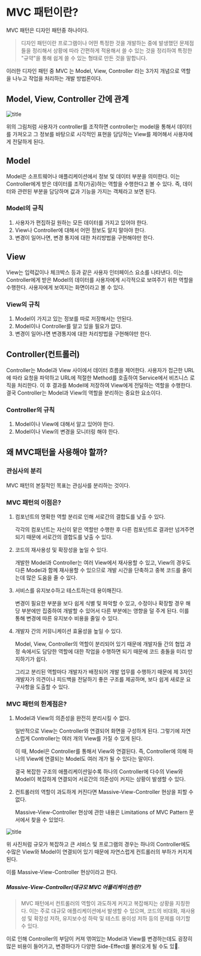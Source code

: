 # MVC 패턴이란?

MVC 패턴은 디자인 패턴중 하나이다.

>디자인 패턴이란 프로그램이나 어떤 특정한 것을 개발하는 중에 발생했던 문제점들을 정리해서 상황에 따라 간편하게 적용해서 쓸 수 있는 것을 정리하여 특정한 "규약"을 통해 쉽게 쓸 수 있는 형태로 만든 것을 말합니다. 

이러한 디자인 패턴 중 MVC 는 Model, View, Controller 라는 3가지 개념으로 역할을 나누고 작업을 처리하는 개발 방법론이다.

## Model, View, Controller 간에 관계

![title](https://velog.velcdn.com/images/langoustine/post/7c433d37-6e00-4444-8ad4-d37e06d8cf27/image.png)   


위의 그림처럼 사용자가 controller를 조작하면 controller는 model을 통해서 데이터를 가져오고 그 정보를 바탕으로 시각적인 표현을 담당하는 View를 제어해서 사용자에게 전달하게 된다.

## Model

Model은 소프트웨어나 애플리케이션에서 정보 및 데이터 부분을 의미한다. 이는 Controller에게 받은 데이터를 조작(가공)하는 역할을 수행한다고 볼 수 있다. 즉, 데이터와 관련된 부분을 담당하며 값과 기능을 가지는 객체라고 보면 된다.

### Model의 규칙

 1. 사용자가 편집하길 원하는 모든 데이터를 가지고 있어야 한다.
2. View나 Controller에 대해서 어떤 정보도 알지 말아야 한다.
3. 변경이 일어나면, 변경 통지에 대한 처리방법을 구현해야만 한다.

## View

View는 입력값이나 체크박스 등과 같은 사용자 인터페이스 요소를 나타낸다. 이는 Controller에게 받은 Model의 데이터를 사용자에게 시각적으로 보여주기 위한 역할을 수행한다. 사용자에게 보여지는 화면이라고 볼 수 있다.

### View의 규칙

1. Model이 가지고 있는 정보를 따로 저장해서는 안된다.
2. Model이나 Controller를 알고 있을 필요가 없다.
3. 변경이 일어나면 변경통지에 대한 처리방법을 구현해야만 한다.

## Controller(컨트롤러)
Controller는 Model과 View 사이에서 데이터 흐름을 제어한다. 사용자가 접근한 URL에 따라 요청을 파악하고 URL에 적절한 Method를 호출하여 Service에서 비즈니스 로직을 처리한다. 이 후 결과를 Model에 저장하여 View에게 전달하는 역할을 수행한다. 결국 Controller는 Model과 View의 역할을 분리하는 중요한 요소이다.

### Controller의 규칙

1. Model이나 View에 대해서 알고 있어야 한다.
2. Model이나 View의 변경을 모니터링 해야 한다.

## 왜 MVC패턴을 사용해야 할까?

### 관심사의 분리

MVC 패턴의 본질적인 목표는 관심사를 분리하는 것이다.


### MVC 패턴의 이점은?

1. 컴포넌트의 명확한 역할 분리로 인해 서로간의 결합도를 낮출 수 있다.
   
    각각의 컴포넌트는 자신이 맡은 역할만 수행한 후 다른 컴포넌트로 결과만 넘겨주면 되기 때문에 서로간의 결합도를 낮출 수 있다.

2. 코드의 재사용성 및 확장성을 높일 수 있다.
    
    개발한 Model과 Controller는 여러 View에서 재사용할 수 있고, View의 경우도 다른 Model과 함께 재사용할 수 있으므로 개발 시간을 단축하고 중복 코드를 줄이는데 많은 도움을 줄 수 있다.

3. 서비스를 유지보수하고 테스트하는데 용이해진다.

    변경이 필요한 부분을 보다 쉽게 식별 및 파악할 수 있고, 수정이나 확장할 경우 해당 부분에만 집중하여 개발할 수 있어서 다른 부분에는 영향을 덜 주게 된다. 이를 통해 변경에 따른 유지보수 비용을 줄일 수 있다.

4. 개발자 간의 커뮤니케이션 효율성을 높일 수 있다.

    Model, View, Controller의 역할이 분리되어 있기 때문에 개발자들 간의 협업 과정 속에서도 담당한 역할에 대한 작업을 수행하면 되기 때문에 코드 충돌을 미리 방지하기가 쉽다.

    그리고 분리된 역할마다 개발자가 배정되어 개발 업무를 수행하기 때문에 제 3자인 개발자가 의견이나 피드백을 전달하기 좋은 구조를 제공하며, 보다 쉽게 새로운 요구사항을 도출할 수 있다.


### MVC 패턴의 한계점은?

1. Model과 View의 의존성을 완전히 분리시킬 수 없다.

    일반적으로 View는 Controller와 연결되어 화면을 구성하게 된다. 그렇기에 자연스럽게 Controller는 여러 개의 View를 가질 수 있게 된다.

    이 때, Model은 Controller를 통해서 View와 연결된다. 즉, Controller에 의해 하나의 View에 연결되는 Model도 여러 개가 될 수 있다는 말이다.

    결국 복잡한 구조의 애플리케이션일수록 하나의 Controller에 다수의 View와 Model이 복잡하게 연결되어 서로간의 의존성이 커지는 상황이 발생할 수 있다.

2. 컨트롤러의 역할이 과도하게 커진다면 Massive-View-Controller 현상을 피할 수 없다.

     Massive-View-Controller 현상에 관한 내용은 Limitations of MVC Pattern 문서에서 찾을 수 있었다.

![title](https://velog.velcdn.com/images/langoustine/post/4c0ab3aa-2ecb-40d2-b963-a4621ae9b868/image.png)   


위 사진처럼 규모가 복잡하고 큰 서비스 및 프로그램의 경우는 하나의 Controller에도 수많은 View와 Model이 연결되어 있기 때문에 자연스럽게 컨트롤러의 부하가 커지게 된다.

이를 Massive-View-Controller 현상이라고 한다.

#####  Massive-View-Controller(대규모 MVC 어플리케이션)란?

>MVC 패턴에서 컨트롤러의 역할이 과도하게 커지고 복잡해지는 상황을 지칭한다. 이는 주로 대규모 애플리케이션에서 발생할 수 있으며, 코드의 비대화, 재사용성 및 확장성 저하, 유지보수성 하락 및 테스트 용이성 저하 등의 문제를 야기할 수 있다.

이로 인해 Controller의 부담이 커져 엮여있는 Model과 View를 변경하는데도 굉장히 많은 비용이 들어가고, 변경하다가 다양한 Side-Effect를 불러오게 될 수도 있.


